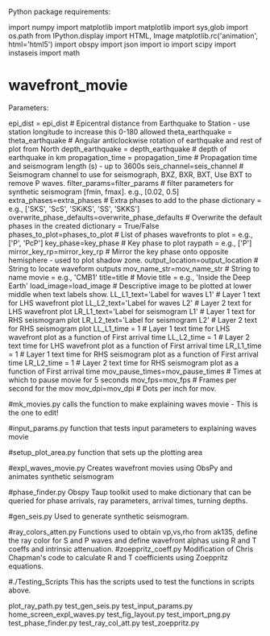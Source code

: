 Python package requirements:

import numpy
import matplotlib
import matplotlib
import sys,glob
import os.path
from IPython.display import HTML, Image
matplotlib.rc('animation', html='html5')
import obspy
import json
import io
import scipy
import instaseis
import math




# wavefront_movie

Parameters:

epi_dist = epi_dist                             # Epicentral distance from Earthquake to Station - use station longitude to increase this 0-180 allowed
theta_earthquake = theta_earthquake             # Angular anticlockwise rotation of earthquake and rest of plot from North
depth_earthquake = depth_earthquake                    # depth of earthquake in km
propagation_time = propagation_time                  # Propagation time and seismogram length (s) - up to 3600s
seis_channel=seis_channel                      # Seismogram channel to use for seismograph, BXZ, BXR, BXT, Use BXT to remove P waves.
filter_params=filter_params                     # filter parameters for synthetic seismogram [fmin, fmax]. e.g., [0.02, 0.5]
extra_phases=extra_phases                       # Extra phases to add to the phase dictionary = e.g., ['SKS', 'ScS', 'SKiKS', 'SS', 'SKKS']
overwrite_phase_defaults=overwrite_phase_defaults # Overwrite the default phases in the created dictionary = True/False
phases_to_plot=phases_to_plot                     # List of phases wavefronts to plot = e.g., ['P', 'PcP']
key_phase=key_phase                               # Key phase to plot raypath = e.g., ['P']
mirror_key_rp=mirror_key_rp                      # Mirror the key phase onto opposite hemisphere - used to plot shadow zone.
output_location=output_location                 # String to locate waveform outputs
mov_name_str=mov_name_str                        # String to name movie = e.g., 'CMB1'
title=title                                     # Movie title = e.g., 'Inside the Deep Earth'
load_image=load_image                          # Descriptive image to be plotted at lower middle when text labels show.
LL_L1_text='Label for waves L1'                # Layer 1 text for LHS wavefront plot
LL_L2_text='Label for waves L2'                # Layer 2 text for LHS wavefront plot
LR_L1_text='Label for seismogram L1'           # Layer 1 text for RHS seismogram plot
LR_L2_text='Label for seismogram L2'           # Layer 2 text for RHS seismogram plot
LL_L1_time = 1                                  # Layer 1 text time for LHS wavefront plot as a function of First arrival time
LL_L2_time = 1                                  # Layer 2 text time for LHS wavefront plot as a function of First arrival time
LR_L1_time = 1                                  # Layer 1 text time for RHS seismogram plot as a function of First arrival time
LR_L2_time = 1                                  # Layer 2 text time for RHS seismogram plot as a function of First arrival time
mov_pause_times=mov_pause_times             # Times at which to pause movie for 5 seconds
mov_fps=mov_fps                                 # Frames per second for the mov
mov_dpi=mov_dpi                                 # Dots per inch for mov.


#mk_movies.py
calls the function to make explaining waves movie - This is the one to edit!

#input_params.py
function that tests input parameters to explaining waves movie

#setup_plot_area.py
function that sets up the plotting area

#expl_waves_movie.py
Creates wavefront movies using ObsPy and animates synthetic seismogram

#phase_finder.py
Obspy Taup toolkit used to make dictionary that can be queried for phase arrivals, ray parameters, arrival times, turning depths.

#gen_seis.py
Used to generate synthetic seismogram.

#ray_colors_atten.py
Functions used to obtain vp,vs,rho from ak135, define the ray color for S and P waves and define wavefront alphas using R and T coeffs and intrinsic attenuation.
#zoeppritz_coeff.py
Modification of Chris Chapman's code to calculate R and T coefficients using Zoeppritz equations.

#./Testing_Scripts
This has the scripts used to test the functions in scripts above.

plot_ray_path.py
test_gen_seis.py
test_input_params.py
home_screen_expl_waves.py
test_fig_layout.py
test_import_png.py
test_phase_finder.py
test_ray_col_att.py
test_zoeppritz.py